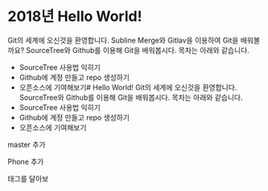 # 2018년 Hello World!
Git의 세계에 오신것을 환영합니다.
Subline Merge와 Gitlav을 이용하여 Git을 배워볼까요?
SourceTree와 Github를 이용해 Git을 배워봅시다.
목차는 아래와 같습니다.
- SourceTree 사용법 익히기
- Github에 계정 만들고 repo 생성하기
- 오픈소스에 기여해보기# Hello World!
Git의 세계에 오신것을 환영합니다.
SourceTree와 Github를 이용해 Git을 배워봅시다.
목차는 아래와 같습니다.
- SourceTree 사용법 익히기
- Github에 계정 만들고 repo 생성하기
- 오픈소스에 기여해보기

master 추가

Phone 추가

태그를 달아보